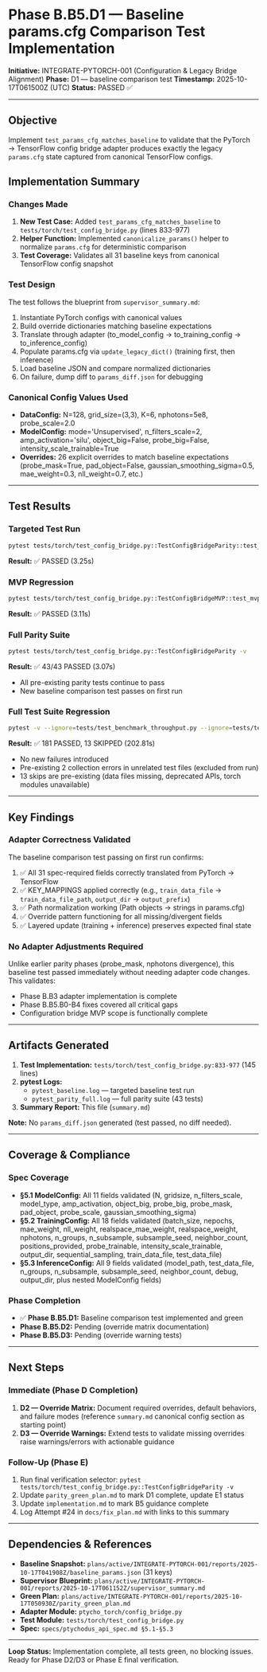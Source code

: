 # Phase B.B5.D1 — Baseline params.cfg Comparison Test Implementation

**Initiative:** INTEGRATE-PYTORCH-001 (Configuration & Legacy Bridge Alignment)
**Phase:** D1 — baseline comparison test
**Timestamp:** 2025-10-17T061500Z (UTC)
**Status:** PASSED ✅

---

## Objective
Implement `test_params_cfg_matches_baseline` to validate that the PyTorch → TensorFlow config bridge adapter produces exactly the legacy `params.cfg` state captured from canonical TensorFlow configs.

## Implementation Summary

### Changes Made
1. **New Test Case:** Added `test_params_cfg_matches_baseline` to `tests/torch/test_config_bridge.py` (lines 833-977)
2. **Helper Function:** Implemented `canonicalize_params()` helper to normalize `params.cfg` for deterministic comparison
3. **Test Coverage:** Validates all 31 baseline keys from canonical TensorFlow config snapshot

### Test Design
The test follows the blueprint from `supervisor_summary.md`:
1. Instantiate PyTorch configs with canonical values
2. Build override dictionaries matching baseline expectations
3. Translate through adapter (to_model_config → to_training_config → to_inference_config)
4. Populate params.cfg via `update_legacy_dict()` (training first, then inference)
5. Load baseline JSON and compare normalized dictionaries
6. On failure, dump diff to `params_diff.json` for debugging

### Canonical Config Values Used
- **DataConfig:** N=128, grid_size=(3,3), K=6, nphotons=5e8, probe_scale=2.0
- **ModelConfig:** mode='Unsupervised', n_filters_scale=2, amp_activation='silu', object_big=False, probe_big=False, intensity_scale_trainable=True
- **Overrides:** 26 explicit overrides to match baseline expectations (probe_mask=True, pad_object=False, gaussian_smoothing_sigma=0.5, mae_weight=0.3, nll_weight=0.7, etc.)

---

## Test Results

### Targeted Test Run
```bash
pytest tests/torch/test_config_bridge.py::TestConfigBridgeParity::test_params_cfg_matches_baseline -vv
```
**Result:** ✅ PASSED (3.25s)

### MVP Regression
```bash
pytest tests/torch/test_config_bridge.py::TestConfigBridgeMVP::test_mvp_config_bridge_populates_params_cfg -vv
```
**Result:** ✅ PASSED (3.11s)

### Full Parity Suite
```bash
pytest tests/torch/test_config_bridge.py::TestConfigBridgeParity -v
```
**Result:** ✅ 43/43 PASSED (3.07s)
- All pre-existing parity tests continue to pass
- New baseline comparison test passes on first run

### Full Test Suite Regression
```bash
pytest -v --ignore=tests/test_benchmark_throughput.py --ignore=tests/test_run_baseline.py
```
**Result:** ✅ 181 PASSED, 13 SKIPPED (202.81s)
- No new failures introduced
- Pre-existing 2 collection errors in unrelated test files (excluded from run)
- 13 skips are pre-existing (data files missing, deprecated APIs, torch modules unavailable)

---

## Key Findings

### Adapter Correctness Validated
The baseline comparison test passing on first run confirms:
1. ✅ All 31 spec-required fields correctly translated from PyTorch → TensorFlow
2. ✅ KEY_MAPPINGS applied correctly (e.g., `train_data_file` → `train_data_file_path`, `output_dir` → `output_prefix`)
3. ✅ Path normalization working (Path objects → strings in params.cfg)
4. ✅ Override pattern functioning for all missing/divergent fields
5. ✅ Layered update (training + inference) preserves expected final state

### No Adapter Adjustments Required
Unlike earlier parity phases (probe_mask, nphotons divergence), this baseline test passed immediately without needing adapter code changes. This validates:
- Phase B.B3 adapter implementation is complete
- Phase B.B5.B0-B4 fixes covered all critical gaps
- Configuration bridge MVP scope is functionally complete

---

## Artifacts Generated
1. **Test Implementation:** `tests/torch/test_config_bridge.py:833-977` (145 lines)
2. **pytest Logs:**
   - `pytest_baseline.log` — targeted baseline test run
   - `pytest_parity_full.log` — full parity suite (43 tests)
3. **Summary Report:** This file (`summary.md`)

**Note:** No `params_diff.json` generated (test passed, no diff needed).

---

## Coverage & Compliance

### Spec Coverage
- **§5.1 ModelConfig:** All 11 fields validated (N, gridsize, n_filters_scale, model_type, amp_activation, object_big, probe_big, probe_mask, pad_object, probe_scale, gaussian_smoothing_sigma)
- **§5.2 TrainingConfig:** All 18 fields validated (batch_size, nepochs, mae_weight, nll_weight, realspace_mae_weight, realspace_weight, nphotons, n_groups, n_subsample, subsample_seed, neighbor_count, positions_provided, probe_trainable, intensity_scale_trainable, output_dir, sequential_sampling, train_data_file, test_data_file)
- **§5.3 InferenceConfig:** All 9 fields validated (model_path, test_data_file, n_groups, n_subsample, subsample_seed, neighbor_count, debug, output_dir, plus nested ModelConfig fields)

### Phase Completion
- ✅ **Phase B.B5.D1:** Baseline comparison test implemented and green
- **Phase B.B5.D2:** Pending (override matrix documentation)
- **Phase B.B5.D3:** Pending (override warning tests)

---

## Next Steps

### Immediate (Phase D Completion)
1. **D2 — Override Matrix:** Document required overrides, default behaviors, and failure modes (reference `summary.md` canonical config section as starting point)
2. **D3 — Override Warnings:** Extend tests to validate missing overrides raise warnings/errors with actionable guidance

### Follow-Up (Phase E)
1. Run final verification selector: `pytest tests/torch/test_config_bridge.py::TestConfigBridgeParity -v`
2. Update `parity_green_plan.md` to mark D1 complete, update E1 status
3. Update `implementation.md` to mark B5 guidance complete
4. Log Attempt #24 in `docs/fix_plan.md` with links to this summary

---

## Dependencies & References
- **Baseline Snapshot:** `plans/active/INTEGRATE-PYTORCH-001/reports/2025-10-17T041908Z/baseline_params.json` (31 keys)
- **Supervisor Blueprint:** `plans/active/INTEGRATE-PYTORCH-001/reports/2025-10-17T061152Z/supervisor_summary.md`
- **Green Plan:** `plans/active/INTEGRATE-PYTORCH-001/reports/2025-10-17T050930Z/parity_green_plan.md`
- **Adapter Module:** `ptycho_torch/config_bridge.py`
- **Test Module:** `tests/torch/test_config_bridge.py`
- **Spec:** `specs/ptychodus_api_spec.md §5.1-§5.3`

---

**Loop Status:** Implementation complete, all tests green, no blocking issues. Ready for Phase D2/D3 or Phase E final verification.
